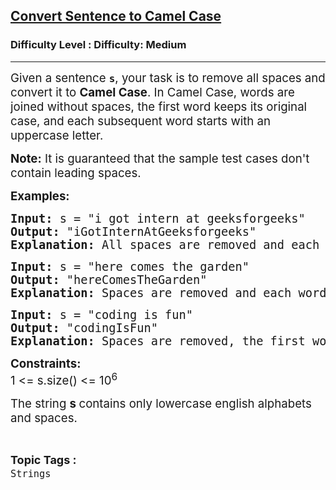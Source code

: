 <h2><a href="https://www.geeksforgeeks.org/problems/convert-sentence-to-camel-case/1?page=2&difficulty=Medium&status=unsolved,attempted&sortBy=accuracy">Convert Sentence to Camel Case</a></h2><h3>Difficulty Level : Difficulty: Medium</h3><hr><div class="problems_problem_content__Xm_eO"><p><span style="font-size: 14pt;">Given a sentence <strong><code>s</code></strong>, your task is to remove all spaces and convert it to <strong>Camel Case</strong>.&nbsp;</span><span style="font-size: 14pt;">In Camel Case, words are joined without spaces, the first word keeps its original case, and each subsequent word starts with an uppercase letter.</span></p>
<p><span style="font-size: 14pt;"><strong>Note:</strong> It is guaranteed that the sample test cases don't contain leading spaces.</span></p>
<p><span style="font-size: 14pt;"><strong>Examples:</strong></span></p>
<pre><span style="font-size: 14pt;"><strong>Input: </strong>s = "i got intern at geeksforgeeks"</span><br><span style="font-size: 14pt;"><strong>Output: </strong>"iGotInternAtGeeksforgeeks"<br><strong>Explanation: </strong>All spaces are removed and each word starts with a capital letter, except the first word which retains its original capitalization.</span></pre>
<pre><span style="font-size: 14pt;"><strong>Input: </strong>s = "here comes the garden"<br><strong>Output: </strong>"hereComesTheGarden"<strong><br></strong><strong>Explanation: </strong>Spaces are removed and each word after the first is capitalized.</span></pre>
<pre><span style="font-size: 14pt;"><strong>Input: </strong>s = "coding is fun"<br><strong>Output: </strong>"codingIsFun"<strong><br></strong><strong>Explanation: </strong>Spaces are removed, the first word retains its original case, and each subsequent word starts with a capital letter.</span></pre>
<p><span style="font-size: 14pt;"><strong>Constraints:<br></strong>1 &lt;= s.size() &lt;= 10<sup>6</sup></span></p>
<p><span style="font-size: 14pt;">The string <strong>s&nbsp;</strong>contains only lowercase english alphabets and spaces.</span></p></div><br><p><span style=font-size:18px><strong>Topic Tags : </strong><br><code>Strings</code>&nbsp;